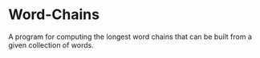 # Word-Chains
A program for computing the longest word chains that can be built from a given collection of words.
